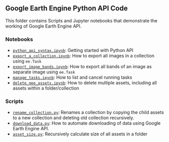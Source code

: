 ## Google Earth Engine Python API Code

This folder contains Scripts and Jupyter notebooks that demonstrate the working of Google Earth Engine API.

### Notebooks

- [`python_api_syntax.ipynb`](https://github.com/spatialthoughts/projects/blob/master/ee-python/python_api_syntax.ipynb): Getting started with Python API
- [`export_a_collection.ipynb`](https://github.com/spatialthoughts/projects/blob/master/ee-python/export_a_collection.ipynb): How to export all images in a collection using `ee.Task`
- [`export_image_bands.ipynb`](https://github.com/spatialthoughts/projects/blob/master/ee-python/export_image_bands.ipynb): How to export all bands of an image as separate image using `ee.Task`
- [`manage_tasks.ipynb`](https://github.com/spatialthoughts/projects/blob/master/ee-python/manage_tasks.ipynb): How to list and cancel running tasks
- [`delete_gee_assets.ipynb`](https://github.com/spatialthoughts/projects/blob/master/ee-python/delete_gee_assets.ipynb): How to delete multiple assets, including all assets within a folder/collection

### Scripts
- [`rename_collection.py`](https://github.com/spatialthoughts/projects/blob/master/ee-python/rename_collection.py): Renames a collection by copying the child assets to a new collection and deleting old collection recursively.
- [`download_data.py`](https://github.com/spatialthoughts/projects/blob/master/ee-python/download_data.py): How to automate downloading of data using Google Earth Engine API.
- [`asset_size.py`](https://github.com/spatialthoughts/projects/blob/master/ee-python/asset_size.py): Recursively calculate size of all assets in a folder
